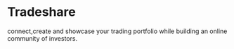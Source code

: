 # Tradeshare
connect,create  and showcase your trading portfolio  while building an online community of investors.
